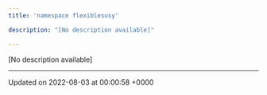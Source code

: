 ```yaml
---
title: 'namespace flexiblesusy'

description: "[No description available]"

---
```







[No description available]






-------------------------------

Updated on 2022-08-03 at 00:00:58 +0000